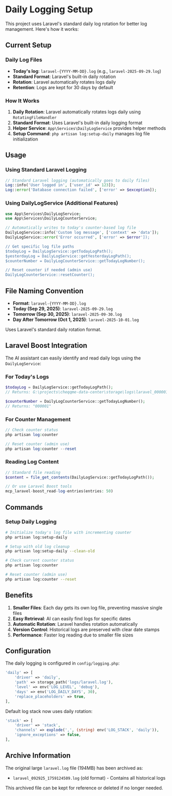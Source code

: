 # Daily Logging Setup

This project uses Laravel's standard daily log rotation for better log management. Here's how it works:

## Current Setup

### Daily Log Files

-   **Today's log**: `laravel-{YYYY-MM-DD}.log` (e.g., `laravel-2025-09-29.log`)
-   **Standard Format**: Laravel's built-in daily rotation
-   **Rotation**: Laravel automatically rotates logs daily
-   **Retention**: Logs are kept for 30 days by default

### How It Works

1. **Daily Rotation**: Laravel automatically rotates logs daily using `RotatingFileHandler`
2. **Standard Format**: Uses Laravel's built-in daily logging format
3. **Helper Service**: `App\Services\DailyLogService` provides helper methods
4. **Setup Command**: `php artisan log:setup-daily` manages log file initialization

## Usage

### Using Standard Laravel Logging

```php
// Standard Laravel logging (automatically goes to daily files)
Log::info('User logged in', ['user_id' => 123]);
Log::error('Database connection failed', ['error' => $exception]);
```

### Using DailyLogService (Additional Features)

```php
use App\Services\DailyLogService;
use App\Services\DailyLogCounterService;

// Automatically writes to today's counter-based log file
DailyLogService::info('Custom log message', ['context' => 'data']);
DailyLogService::error('Error occurred', ['error' => $error']);

// Get specific log file paths
$todayLog = DailyLogService::getTodayLogPath();
$yesterdayLog = DailyLogService::getYesterdayLogPath();
$counterNumber = DailyLogCounterService::getTodayLogNumber();

// Reset counter if needed (admin use)
DailyLogCounterService::resetCounter();
```

## File Naming Convention

-   **Format**: `laravel-{YYYY-MM-DD}.log`
-   **Today (Sep 29, 2025)**: `laravel-2025-09-29.log`
-   **Tomorrow (Sep 30, 2025)**: `laravel-2025-09-30.log`
-   **Day After Tomorrow (Oct 1, 2025)**: `laravel-2025-10-01.log`

Uses Laravel's standard daily rotation format.

## Laravel Boost Integration

The AI assistant can easily identify and read daily logs using the `DailyLogService`:

### For Today's Logs

```php
$todayLog = DailyLogService::getTodayLogPath();
// Returns: G:\projects\cheqqme-data-center\storage\logs\laravel_000001.log

$counterNumber = DailyLogCounterService::getTodayLogNumber();
// Returns: "000001"
```

### For Counter Management

```php
// Check counter status
php artisan log:counter

// Reset counter (admin use)
php artisan log:counter --reset
```

### Reading Log Content

```php
// Standard file reading
$content = file_get_contents(DailyLogService::getTodayLogPath());

// Or use Laravel Boost tools
mcp_laravel-boost_read-log-entries(entries: 50)
```

## Commands

### Setup Daily Logging

```bash
# Initialize today's log file with incrementing counter
php artisan log:setup-daily

# Setup with old log cleanup
php artisan log:setup-daily --clean-old

# Check current counter status
php artisan log:counter

# Reset counter (admin use)
php artisan log:counter --reset
```

## Benefits

1. **Smaller Files**: Each day gets its own log file, preventing massive single files
2. **Easy Retrieval**: AI can easily find logs for specific dates
3. **Automatic Rotation**: Laravel handles rotation automatically
4. **Version Control**: Historical logs are preserved with clear date stamps
5. **Performance**: Faster log reading due to smaller file sizes

## Configuration

The daily logging is configured in `config/logging.php`:

```php
'daily' => [
    'driver' => 'daily',
    'path' => storage_path('logs/laravel.log'),
    'level' => env('LOG_LEVEL', 'debug'),
    'days' => env('LOG_DAILY_DAYS', 30),
    'replace_placeholders' => true,
],
```

Default log stack now uses daily rotation:

```php
'stack' => [
    'driver' => 'stack',
    'channels' => explode(',', (string) env('LOG_STACK', 'daily')),
    'ignore_exceptions' => false,
],
```

## Archive Information

The original large `laravel.log` file (194MB) has been archived as:

-   `laravel_092925_1759124509.log` (old format) - Contains all historical logs

This archived file can be kept for reference or deleted if no longer needed.
